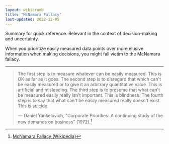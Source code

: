 ```yaml
---
layout: wikicrumb 
title: "McNamara Fallacy"
last-updated: 2022-12-05
---
```


Summary for quick reference. Relevant in the context of decision-making and uncertainty.

When you prioritize easily measured data points over more elusive information when making decisions, you might fall victim to the McNamara fallacy.

---

> The first step is to measure whatever can be easily measured. This is OK as far as it goes. The second step is to disregard that which can't be easily measured or to give it an arbitrary quantitative value. This is artificial and misleading. The third step is to presume that what can't be measured easily really isn't important. This is blindness. The fourth step is to say that what can't be easily measured really doesn't exist. This is suicide.
> 
>  —  Daniel Yankelovich, "Corporate Priorities: A continuing study of the new demands on business" (1972).[^1]

[^1]: [McNamara Fallacy (Wikipedia)](https://en.wikipedia.org/wiki/McNamara_fallacy)
